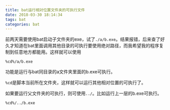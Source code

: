 ```yaml
---
title: bat运行相对位置文件夹的可执行文件
date: 2018-03-30 18:14:34
tags: bat
categories: bat
---
```


前两天需要使用bat启动子文件夹的exe，试了`./a/b.exe`。结果报错，后来查了好久才知道在bat里面调用其他目录的可执行要使用绝对路径，而我希望我的程序复制到任意地方都能用。这样就可以使用

```shell
%cd%/a/b.exe
```

功能是运行与bat同目录的a文件夹里面的b.exe可执行。

`%cd`是脚本当前所在文件夹，这样就可以运行其他相对位置的可执行了。

如果要运行父文件夹的可执行，则可使用`../`。比如运行上一层的b.exe可执行。

```shell
%cd%/../b.exe
```

